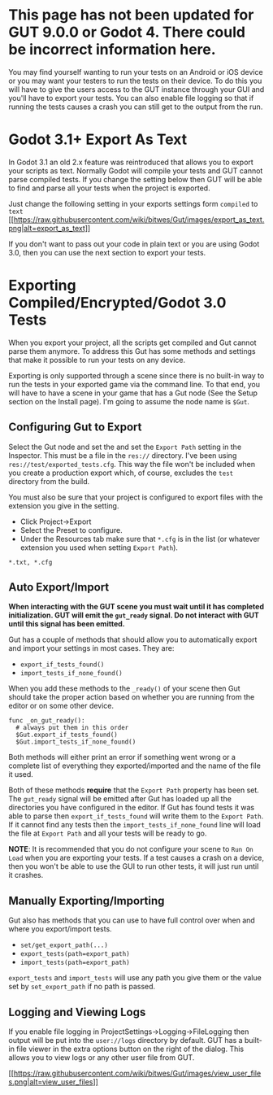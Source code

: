 # <div class="warning">This page has not been updated for GUT 9.0.0 or Godot 4.  There could be incorrect information here.</div>
You may find yourself wanting to run your tests on an Android or iOS device or you may want your testers to run the tests on their device.  To do this you will have to give the users access to the GUT instance through your GUI and you'll have to export your tests.  You can also enable file logging so that if running the tests causes a crash you can still get to the output from the run.

# Godot 3.1+ Export As Text
In Godot 3.1 an old 2.x feature was reintroduced that allows you to export your scripts as text.  Normally Godot will compile your tests and GUT cannot parse compiled tests.  If you change the setting below then GUT will be able to find and parse all your tests when the project is exported.

Just change the following setting in your exports settings form `compiled` to `text`
[[https://raw.githubusercontent.com/wiki/bitwes/Gut/images/export_as_text.png|alt=export_as_text]]

If you don't want to pass out your code in plain text or you are using Godot 3.0, then you can use the next section to export your tests.

# Exporting Compiled/Encrypted/Godot 3.0 Tests
When you export your project, all the scripts get compiled and Gut cannot parse them anymore.  To address this Gut has some methods and settings that make it possible to run your tests on any device.

Exporting is only supported through a scene since there is no built-in way to run the tests in your exported game via the command line.  To that end, you will have to have a scene in your game that has a Gut node (See the Setup section on the Install page).  I'm going to assume the node name is `$Gut`.

## Configuring Gut to Export
Select the Gut node and set the and set the `Export Path` setting in the Inspector.  This must be a file in the `res://` directory.  I've been using `res://test/exported_tests.cfg`.  This way the file won't be included when you create a production export which, of course, excludes the `test` directory from the build.

You must also be sure that your project is configured to export files with the extension you give in the setting.
* Click Project->Export
* Select the Preset to configure.
* Under the Resources tab make sure that `*.cfg` is in the list (or whatever extension you used when setting `Export Path`).
```
*.txt, *.cfg
```

## Auto Export/Import
__When interacting with the GUT scene you must wait until it has completed initialization.  GUT will emit the `gut_ready` signal.  Do not interact with GUT until this signal has been emitted.__

Gut has a couple of methods that should allow you to automatically export and import your settings in most cases.  They are:
* `export_if_tests_found()`
* `import_tests_if_none_found()`

When you add these methods to the `_ready()` of your scene then Gut should take the proper action based on whether you are running from the editor or on some other device.
```
func _on_gut_ready():
  # always put them in this order
  $Gut.export_if_tests_found()
  $Gut.import_tests_if_none_found()
```
Both methods will either print an error if something went wrong or a complete list of everything they exported/imported and the name of the file it used.

Both of these methods __require__ that the `Export Path` property has been set.  The `gut_ready` signal will be emitted after Gut has loaded up all the directories you have configured in the editor.  If Gut has found tests it was able to parse then `export_if_tests_found` will write them to the `Export Path`.  If it cannot find any tests then the `import_tests_if_none_found` line will load the file at `Export Path` and all your tests will be ready to go.

__NOTE__:  It is recommended that you do not configure your scene to `Run On Load` when you are exporting your tests.  If a test causes a crash on a device, then you won't be able to use the GUI to run other tests, it will just run until it crashes.

## Manually Exporting/Importing
Gut also has methods that you can use to have full control over when and where you export/import tests.
* `set/get_export_path(...)`
* `export_tests(path=export_path)`
* `import_tests(path=export_path)`

`export_tests` and `import_tests` will use any path you give them or the value set by `set_export_path` if no path is passed.

## <a name="logging">Logging and Viewing Logs
If you enable file logging in ProjectSettings->Logging->FileLogging then output will be put into the `user://logs` directory by default.  GUT has a built-in file viewer in the extra options button on the right of the dialog.  This allows you to view logs or any other user file from GUT.

[[https://raw.githubusercontent.com/wiki/bitwes/Gut/images/view_user_files.png|alt=view_user_files]]
